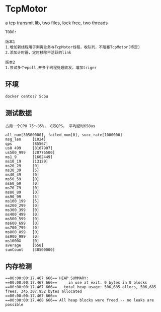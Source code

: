 # TcpMotor
a tcp transmit lib, two files, lock free, two threads

	TODO:
	
	版本1
	1.增加新线程用于剥离业务与TcpMotor线程，收队列，不阻塞TcpMotor(待定)
	2.添加计时器，定时移除不活跃的link
	
	版本2
	1.尝试多个epoll,开多个线程处理收发，增加triger
	
## 环境

	docker centos7 5cpu
	
## 测试数据
	
	占用一个CPU 75～85%， 8万QPS， 平均延时658us
	
	all_num[30500000], failed_num[0], succ_rate[1000000]
	msg_len     [1024]
	qps         [85567]
	us0_499     [8107907]
	us500_999   [20776500]
	ms1_9       [1602449]
	ms10_19     [13129]
	ms20_29     [0]
	ms30_39     [5]
	ms40_49     [0]
	ms50_59     [0]
	ms60_69     [0]
	ms70_79     [0]
	ms80_89     [0]
	ms90_99     [5]
	ms100_199   [5]
	ms200_299   [0]
	ms300_399   [0]
	ms400_499   [0]
	ms500_599   [0]
	ms600_699   [0]
	ms700_799   [0]
	ms800_899   [0]
	ms900_999   [0]
	ms1000X     [0]
	average     [658]
	sumCount    [30500000]
	
## 内存检测

	==00:00:00:17.467 666== HEAP SUMMARY:
	==00:00:00:17.467 666==     in use at exit: 0 bytes in 0 blocks
	==00:00:00:17.467 666==   total heap usage: 506,685 allocs, 506,685 frees, 345,307,952 bytes allocated
	==00:00:00:17.467 666== 
	==00:00:00:17.468 666== All heap blocks were freed -- no leaks are possible